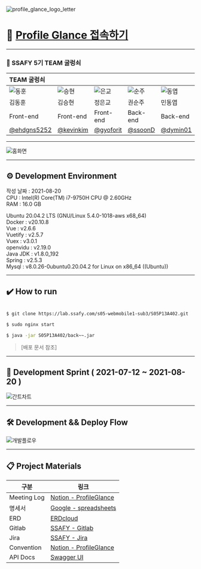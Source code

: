 
![profile_glance_logo_letter](/uploads/b727b442004241ca246613e4dbc9fe44/profile_glance_logo_letter.jpg)



# :pushpin: [Profile Glance 접속하기](https://profile_glance.site)  

---

### :loudspeaker: SSAFY 5기 TEAM 굴렁쇠

|TEAM 굴렁쇠||||||
|:------|:------|:------|:------|:------|:------|
|![동훈](/uploads/7635fca2983ff62f7b8f97044e4892df/동훈.jpg)  |![승현](/uploads/c3899741923717eb65d50c5244934c6b/승현.jpg) |![은교](/uploads/f2dbd2c17e0c1cba119c22328cef9006/은교.jpg)   |![순주](/uploads/62f47fc3dae3bb15d851cd4f72b90171/순주.jpg) |![동엽](/uploads/470f787aab897699d0f53d59b257785f/동엽.jpg)   |![재우](/uploads/2c842909d26c2203839ba1898c9cae18/재우.jpg) |
|김동훈|김승현|정은교|권순주|민동엽|심재우|
|Front-end|Front-end|Front-end|Back-end|Back-end|Back-end|
|[@ehdgns5252](https://github.com/ehdgns5252)|[@kevinkim](https://github.com/kevinkim-dev)|[@gyoforit](https://github.com/gyoforit)|[@ssoonD](https://github.com/ssoonD)|[@dymin01](https://github.com/dymin01)|[@jeus1112](https://github.com/jeus1112)|


---

![홈화면](/uploads/3d1b1d0389dff1116c8e5d15ada21fb8/홈화면.jpg)

---

## ⚙ Development Environment

작성 날짜 : 2021-08-20  
CPU : Intel(R) Core(TM) i7-9750H CPU @ 2.60GHz  
RAM : 16.0 GB

Ubuntu 20.04.2 LTS (GNU/Linux 5.4.0-1018-aws x68_64)  
Docker : v20.10.8  
Vue : v2.6.6  
Vuetify : v2.5.7  
Vuex : v3.0.1  
openvidu : v2.19.0  
Java JDK : v1.8.0_192  
Spring : v2.5.3  
Mysql : v8.0.26-0ubuntu0.20.04.2 for Linux on x86_64 ((Ubuntu))  


---

## :heavy_check_mark: How to run

```bash

$ git clone https://lab.ssafy.com/s05-webmobile1-sub3/S05P13A402.git 

$ sudo nginx start  

$ java -jar S05P13A402/back~~.jar  

```

> [배포 문서 참조]  

---

## 📅 Development Sprint ( 2021-07-12 ~ 2021-08-20 )

![간트차트](/uploads/a5aa1675a49011f17b79f67fecfadf06/간트차트.png)

---

## 🛠 Development && Deploy Flow

![개발플로우](/uploads/1e00d07359681b993ee03e5ad6672405/개발플로우.PNG)

--- 
## 📋 Project Materials

| 구분         | 링크                                                         |
| ------------ | ------------------------------------------------------------ |
|Meeting Log|[Notion - ProfileGlance](https://www.notion.so/21d0d72865a94bd19148612876a1a499?v=40c622aa1bc840e3b65c0f3b3b222424)|
|명세서|[Google - spreadsheets](https://docs.google.com/spreadsheets/d/147h6-QHLu33sOez8W4WL40S0X_Jm-LZTK7hpZQpQ6FI/edit#gid=0)|
|ERD|[ERDcloud](https://www.erdcloud.com/d/EX2t8EBeRTCrdYNv7)|
|Gitlab|[SSAFY - Gitlab](https://lab.ssafy.com/s05-webmobile1-sub3/S05P13A402)|
|Jira|[SSAFY - Jira](https://jira.ssafy.com/secure/RapidBoard.jspa?rapidView=9666&projectKey=S05P13A402)|
|Convention|[Notion - ProfileGlance](https://www.notion.so/git-convention-3571918af3ff4d7f8c23e79feddaefce)|
|API Docs|[Swagger UI](https://profileglance.site:8877/swagger-ui/#/)|

